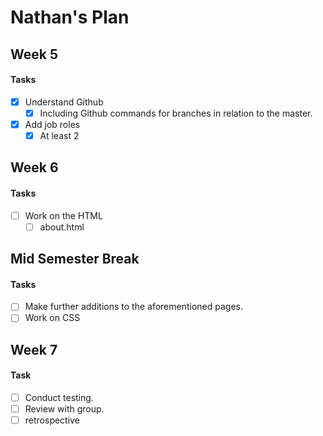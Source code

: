 #  Nathan's Plan

## Week 5

#### Tasks

- [x] Understand Github
	- [x] Including Github commands for branches in relation to the master. 
- [x] Add job roles
	-  [x] At least 2

## Week 6

#### Tasks
 - [ ]  Work on the HTML
	 - [ ] about.html

## Mid Semester Break

#### Tasks
- [ ] Make further additions to the aforementioned pages.
- [ ] Work on CSS

## Week 7
#### Task
- [ ] Conduct testing.
- [ ] Review with group.
- [ ] retrospective
